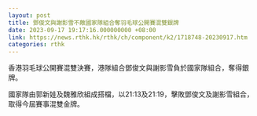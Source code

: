 ```yaml
---
layout: post
title: 鄧俊文與謝影雪不敵國家隊組合奪羽毛球公開賽混雙銀牌
date: 2023-09-17 19:17:16.000000000 +08:00
link: https://news.rthk.hk/rthk/ch/component/k2/1718748-20230917.htm
categories: rthk
---
```


香港羽毛球公開賽混雙決賽，港隊組合鄧俊文與謝影雪負於國家隊組合，奪得銀牌。

國家隊由郭新娃及魏雅欣組成搭檔，以21:13及21:19，擊敗鄧俊文及謝影雪組合，取得今屆賽事混雙金牌。
